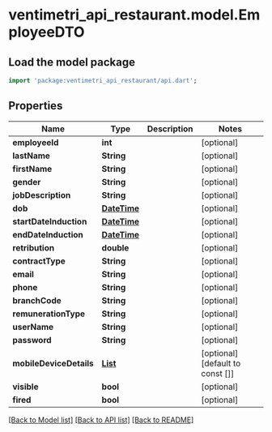 # ventimetri_api_restaurant.model.EmployeeDTO

## Load the model package
```dart
import 'package:ventimetri_api_restaurant/api.dart';
```

## Properties
Name | Type | Description | Notes
------------ | ------------- | ------------- | -------------
**employeeId** | **int** |  | [optional] 
**lastName** | **String** |  | [optional] 
**firstName** | **String** |  | [optional] 
**gender** | **String** |  | [optional] 
**jobDescription** | **String** |  | [optional] 
**dob** | [**DateTime**](DateTime.md) |  | [optional] 
**startDateInduction** | [**DateTime**](DateTime.md) |  | [optional] 
**endDateInduction** | [**DateTime**](DateTime.md) |  | [optional] 
**retribution** | **double** |  | [optional] 
**contractType** | **String** |  | [optional] 
**email** | **String** |  | [optional] 
**phone** | **String** |  | [optional] 
**branchCode** | **String** |  | [optional] 
**remunerationType** | **String** |  | [optional] 
**userName** | **String** |  | [optional] 
**password** | **String** |  | [optional] 
**mobileDeviceDetails** | [**List<MobileDeviceDetails>**](MobileDeviceDetails.md) |  | [optional] [default to const []]
**visible** | **bool** |  | [optional] 
**fired** | **bool** |  | [optional] 

[[Back to Model list]](../README.md#documentation-for-models) [[Back to API list]](../README.md#documentation-for-api-endpoints) [[Back to README]](../README.md)


